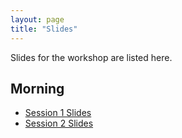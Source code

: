 ```yaml
---
layout: page
title: "Slides"
---
```


Slides for the workshop are listed here.

## Morning

* [Session 1 Slides](Session01.html)
* [Session 2 Slides](Session02.html)
